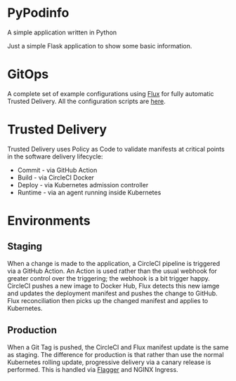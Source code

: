 # PyPodinfo
A simple application written in Python

Just a simple Flask application to show some basic information.

# GitOps
A complete set of example configurations using [Flux](https://fluxcd.io/) for fully automatic
Trusted Delivery. All the configuration scripts are [here](/gitops).

# Trusted Delivery
Trusted Delivery uses Policy as Code to validate manifests at critical points in the software
delivery lifecycle:

* Commit - via GitHub Action
* Build - via CircleCI Docker
* Deploy - via Kubernetes admission controller
* Runtime - via an agent running inside Kubernetes

# Environments

## Staging
When a change is made to the application, a CircleCI pipeline is triggered via a GitHub Action.
An Action is used rather than the usual webhook for greater control over the triggering; the
webhook is a bit trigger happy. CircleCI pushes a new image to Docker Hub, Flux detects this new
iamge and updates the deployment manifest and pushes the change to GitHub. Flux reconciliation
then picks up the changed manifest and applies to Kubernetes.

## Production
When a Git Tag is pushed, the CircleCI and Flux manifest update is the same as staging. The difference
for production is that rather than use the normal Kubernetes rolling update, progressive delivery via
a canary release is performed. This is handled via [Flagger](https://flagger.app/) and NGINX Ingress.

